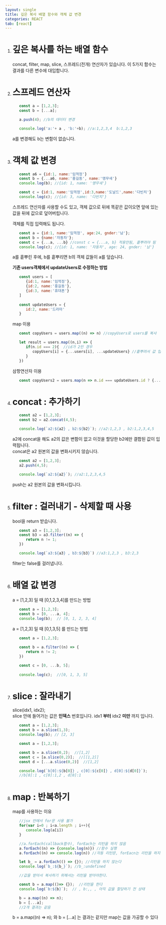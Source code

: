 ```yaml
---
layout: single
title: 깊은 복사 배열 함수와 객체 값 변경
categories: REACT
tab: [react]
---
```


1. # 깊은 복사를 하는 배열 함수
   concat, filter, map, slice, 스프레드(전개) 연산자가 있습니다. 이 5가지 함수는 결과를 다른 변수에 대입합니다.    

1. # 스프레드 연산자
   ```javascript
      const a = [1,2,3];
      const b = [...a];

      a.push(4); //b의 데이터 변경

      console.log('a:'+ a , 'b:'+b); //a:1,2,3,4  b:1,2,3
   ```   
   a를 변경해도 b는 변함이 없습니다.   

1. # 객체 값 변경
   ```javascript
      const a6 = {id:1, name:'임꺽정'}
      const b = {...a6, name:'홍길동', name:'앵무새'}
      console.log(b); //{id: 1, name: '앵무새'}

      const c = {id:1, name:'임꺽정',id:3,name:'도날드',name:'다빈치'}
      console.log(c); //{id: 3, name: '다빈치'}
   ```
   스프레드 연산자를 사용할 수도 있고, 객체 값으로 뒤에 똑같은 값이오면 앞에 있는 값을 뒤에 값으로 덮어버립니다.   

   객체를 직접 입력해도 됩니다.   
   ```javascript
      const a = {id:1, name:'임꺽정', age:24, gnder:'남'};
      const b = {name:'자동차'};
      const c = {...a, ...b} //const c = {...a, b} 적용안됨, 흩뿌려야 됨
      console.log(c); //{id: 1, name: '자동차', age: 24, gnder: '남'}
   ```   
   a를 흩뿌린 후에, b를 흩뿌리면 b의 객체 값들이 a를 덮습니다.   

   __기존 users객체에서 updateUsers로 수정하는 방법__   
   ```javascript
      const users = [
         {id:1, name:'임꺽정'},
         {id:2, name:'홍길동'},
         {id:3, name:'휴대폰'}
      ]
      
      const updateUsers = {
         id:2, name:'드라마'
      }
   ```

   map 이용   
   ```javascript
      const copyUsers = users.map((n) => n) //copyUsers로 users를 복사

      let result = users.map((n,i) => {
         if(n.id === 2){  //id가 2인 경우
            copyUsers[i] = {...users[i], ...updateUsers} //흩뿌려서 값 입력
         }
      })
   ```

   삼항연산자 이용   
   ```javascript
      const copyUsers2 = users.map(n => n.id === updateUsers.id ? {...n, ...updateUsers} : n)
   ```

1. # concat :  추가하기
   ```javascript
      const a2 = [1,2,3];
      const b2 = a2.concat(4,5);

      console.log(`a2:${a2} , b2:${b2}`); //a2:1,2,3 , b2:1,2,3,4,5
   ```
   a2에 concat을 해도 a2의 값은 변함이 없고 이것을 할당한 b2에만 결합된 값이 입력됩니다.   
   concat은 a2 원본의 값을 변화시키지 않습니다.   

   ```javascript
      const a2 = [1,2,3];
      a2.push(4,5);

      console.log(`a2:${a2}`); //a2:1,2,3,4,5
   ```
   push는 a2 원본의 값을 변화시킵니다.   

1. # filter : 걸러내기 - 삭제할 때 사용
   bool을 return 받습니다.   

   ```javascript
      const a3 = [1,2,3];
      const b3 = a3.filter((n) => {
         return n != 1;
      })

      console.log(`a3:${a3} , b3:${b3}`) //a3:1,2,3 , b3:2,3
   ```  
   filter는 false를 걸러냅니다. 

1. # 배열 값 변경
   a = [1,2,3] 일 때 [0,1,2,3,4]를 만드는 방법   
   ```javascript
      const a = [1,2,3];
      const b = [0, ...a, 4];
      console.log(b);  // [0, 1, 2, 3, 4]
   ```   

   a = [1,2,3] 일 때 [0,1,3,5] 를 만드는 방법   
   ```javascript
      const a = [1,2,3];
      
      const b = a.filter((n) => {
         return n != 2;
      })

      const c = [0, ...b, 5];
      
      console.log(c);  //[0, 1, 3, 5]
   ```

1. # slice : 잘라내기
   slice(idx1, idx2);   
   slice 안에 들어가는 값은 __인덱스__ 번호입니다. idx1 __부터__ idx2 __미만__ 까지 입니다.   

   ```javascript
      const a = [1,2,3];
      const b = a.slice(1,3);
      console.log(b); // [2, 3]
   ```

   ```javascript
      const a = [1,2,3];

      const b = a.slice(0,2);  //[1,2]
      const c = [a.slice(0,2)];  //[[1,2]]
      const d = [...a.slice(0,2)]  //[1,2]

      console.log(`b[0]:${b[0]} , c[0]:${c[0]} , d[0]:${d[0]}`); 
      //b[0]:1 , c[0]:1,2 , d[0]:1
   ```

1. # map : 반복하기

   map를 사용하는 이유   

   ```javascript
      //jsx 안에서 for문 사용 불가
      for(var i=0 ; i<a.length ; i++){
         console.log(a[i])
      }

      //a.forEach(callback함수), forEach는 리턴을 하지 않음
      a.forEach((n) => {console.log(n)}) //함수 실행
      a.forEach((n) => console.log(n)) //자동 리턴문, forEacn는 리턴을 하지 않아서 값을 뿌리고 끝난다

      let b_ = a.forEach(() => {}); //리턴을 하지 않는다
      console.log(`b_:${b_}`); //b_:undefined

      //값을 받아서 복사하기 위해서는 리턴을 받아야한다.

      const b = a.map(()=> {});  //리턴을 한다
      console.log(`b:${b}`);  // , b:,, , 아직 값을 할당하기 전 상태
   ```

   ```javascript
      b = a.map((n) => n); 
      b = [...a];
      //2개 결과는 같음
   ```
   b = a.map((n) => n); 와 b = [...a] 는  결과는 같지만 map는 값을 가공할 수 있다   